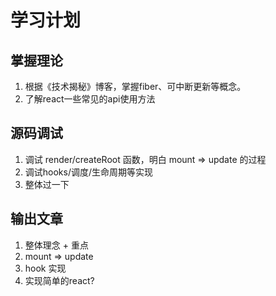 # 学习计划

## 掌握理论

  1. 根据《技术揭秘》博客，掌握fiber、可中断更新等概念。
  2. 了解react一些常见的api使用方法

## 源码调试

  1. 调试 render/createRoot 函数，明白 mount => update 的过程
  2. 调试hooks/调度/生命周期等实现
  3. 整体过一下

## 输出文章

  1. 整体理念 + 重点
  2. mount => update
  3. hook 实现
  4. 实现简单的react?
